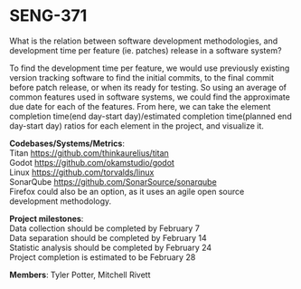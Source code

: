 # SENG-371
What is the relation between software development methodologies, and development time per feature (ie. patches) release in a software system?

To find the development time per feature, we would use previously existing version tracking software to find the initial commits, to the final commit before patch release, or when its ready for testing. So using an average of common features used in software systems, we could find the approximate due date for each of the features. From here, we can take the element completion time(end day-start day)/estimated completion time(planned end day-start day) ratios for each element in the project, and visualize it.

<b>Codebases/Systems/Metrics</b>:<br>
Titan	https://github.com/thinkaurelius/titan<br>
Godot	https://github.com/okamstudio/godot<br>
Linux	https://github.com/torvalds/linux<br>
SonarQube https://github.com/SonarSource/sonarqube<br>
Firefox could also be an option, as it uses an agile open source development methodology.

<b>Project milestones</b>:<br>
Data collection should be completed by February 7<br>
Data separation should be completed by February 14<br>
Statistic analysis should be completed by February 24<br>
Project completion is estimated to be February 28<br>

<b>Members</b>:
Tyler Potter,
Mitchell Rivett
